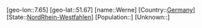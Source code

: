 ﻿---
location: [51.67,7.65]
type: City
tags:
- geo/City


SpocWebEntityId: 35553
isDeleted: false
confidential: public

---
[geo-lon::7.65]
[geo-lat::51.67]
[name::Werne]
[Country::[Germany](geo/Continent/Europe/Germany.md)]
[State::[NordRhein-Westfahlen](NordRhein-Westfahlen)]
[Population::]
[Unknown::]

